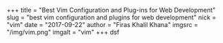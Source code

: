 +++
title = "Best Vim Configuration and Plug-ins for Web Development"
slug = "best vim configuration and plugins for web development"
nick = "vim"
date = "2017-09-22"
author = "Firas Khalil Khana"
imgsrc = "/img/vim.png"
imgalt = "vim"
+++
dsf
